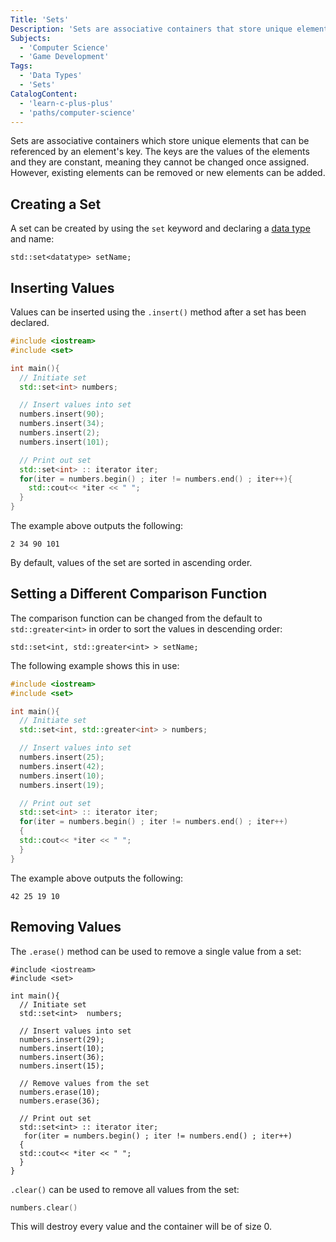```yaml
---
Title: 'Sets'
Description: 'Sets are associative containers that store unique elements which can be referenced by their value.'
Subjects:
  - 'Computer Science'
  - 'Game Development'
Tags:
  - 'Data Types'
  - 'Sets'
CatalogContent:
  - 'learn-c-plus-plus'
  - 'paths/computer-science'
---
```


Sets are associative containers which store unique elements that can be referenced by an element's key. The keys are the values of the elements and they are constant, meaning they cannot be changed once assigned. However, existing elements can be removed or new elements can be added.

## Creating a Set

A set can be created by using the `set` keyword and declaring a [data type](https://www.codecademy.com/resources/docs/cpp/data-types) and name:

```pseudo
std::set<datatype> setName;
```

## Inserting Values

Values can be inserted using the `.insert()` method after a set has been declared.

```cpp
#include <iostream>
#include <set>

int main(){
  // Initiate set
  std::set<int> numbers;

  // Insert values into set
  numbers.insert(90);
  numbers.insert(34);
  numbers.insert(2);
  numbers.insert(101);

  // Print out set
  std::set<int> :: iterator iter;
  for(iter = numbers.begin() ; iter != numbers.end() ; iter++){
    std::cout<< *iter << " ";
  }
}
```

The example above outputs the following:

```shell
2 34 90 101
```

By default, values of the set are sorted in ascending order.

## Setting a Different Comparison Function

The comparison function can be changed from the default to `std::greater<int>` in order to sort the values in descending order:

```psuedo
std::set<int, std::greater<int> > setName;
```

The following example shows this in use:

```cpp
#include <iostream>
#include <set>

int main(){
  // Initiate set
  std::set<int, std::greater<int> > numbers;

  // Insert values into set
  numbers.insert(25);
  numbers.insert(42);
  numbers.insert(10);
  numbers.insert(19);

  // Print out set
  std::set<int> :: iterator iter;
  for(iter = numbers.begin() ; iter != numbers.end() ; iter++)
  {
  std::cout<< *iter << " ";
  }
}
```

The example above outputs the following:

```shell
42 25 19 10
```

## Removing Values

The `.erase()` method can be used to remove a single value from a set:

```codebyte/cpp
#include <iostream>
#include <set>

int main(){
  // Initiate set
  std::set<int>  numbers;

  // Insert values into set
  numbers.insert(29);
  numbers.insert(10);
  numbers.insert(36);
  numbers.insert(15);

  // Remove values from the set
  numbers.erase(10);
  numbers.erase(36);

  // Print out set
  std::set<int> :: iterator iter;
   for(iter = numbers.begin() ; iter != numbers.end() ; iter++)
  {
  std::cout<< *iter << " ";
  }
}
```

`.clear()` can be used to remove all values from the set:

```cpp
numbers.clear()
```

This will destroy every value and the container will be of size 0.
